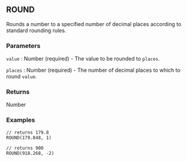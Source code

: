 ## ROUND

Rounds a number to a specified number of decimal places according to standard rounding rules.

### Parameters
`value` : Number (required) - The value to be rounded to `places`.

`places` : Number (required) - The number of decimal places to which to round `value`.

### Returns
Number

### Examples
```
// returns 179.8
ROUND(179.848, 1)
```

```
// returns 900
ROUND(918.268, -2)
```